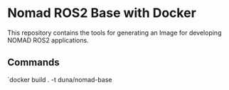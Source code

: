 # Nomad ROS2 Base with Docker
This repository contains the tools for generating an Image for developing NOMAD ROS2 applications.

## Commands
`docker build . -t duna/nomad-base
